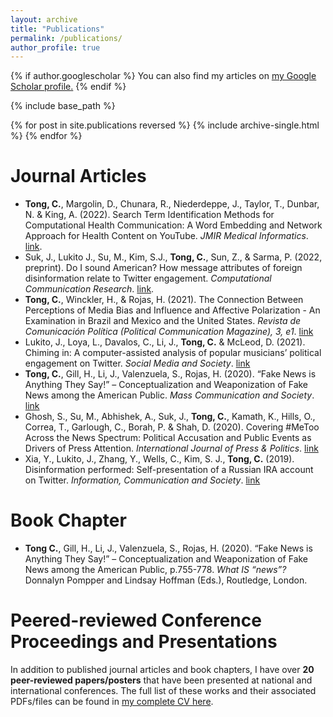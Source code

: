 ```yaml
---
layout: archive
title: "Publications"
permalink: /publications/
author_profile: true
---
```


{% if author.googlescholar %}
  You can also find my articles on <u><a href="{{author.googlescholar}}">my Google Scholar profile</a>.</u>
{% endif %}

{% include base_path %}

{% for post in site.publications reversed %}
  {% include archive-single.html %}
{% endfor %}

Journal Articles
======

* **Tong, C.**, Margolin, D., Chunara, R., Niederdeppe, J., Taylor, T., Dunbar, N. & King, A. (2022). Search Term Identification Methods for Computational Health Communication: A Word Embedding and Network Approach for Health Content on YouTube. _JMIR Medical Informatics_. [link](http://dx.doi.org/10.2196/37862).
* Suk, J., Lukito J., Su, M., Kim, S.J., **Tong, C.**, Sun, Z., & Sarma, P. (2022, preprint). Do I sound American? How message attributes of foreign disinformation relate to Twitter engagement. _Computational Communication Research_. [link](https://osf.io/dvnjm).
* **Tong, C.**, Winckler, H., & Rojas, H. (2021). The Connection Between Perceptions of Media Bias and Influence and Affective Polarization - An Examination in Brazil and Mexico and the United States. _Revista de Comunicación Política (Political Communication Magazine), 3, e1_. [link](https://doi.org/10.29105/rcp3-1)
* Lukito, J., Loya, L., Davalos, C., Li, J., **Tong, C.** & McLeod, D. (2021). Chiming in: A computer-assisted analysis of popular musicians’ political engagement on Twitter. _Social Media and Society_. 
[link](https://doi.org/10.1177/20563051211019013)
* **Tong, C.**, Gill, H., Li, J., Valenzuela, S., Rojas, H. (2020). “Fake News is Anything They Say!” – Conceptualization and Weaponization of Fake News among the American Public. _Mass Communication and Society_. 
[link](https://doi.org/10.1080/15205436.2020.1789661)
* Ghosh, S., Su, M., Abhishek, A., Suk, J., **Tong, C.**, Kamath, K., Hills, O., Correa, T., Garlough, C., Borah, P. & Shah, D. (2020). Covering #MeToo Across the News Spectrum: Political Accusation and Public Events as Drivers of Press Attention. _International Journal of Press & Politics_. 
[link](https://doi.org/10.1177/1940161220968081)
* Xia, Y., Lukito, J., Zhang, Y., Wells, C., Kim, S. J., **Tong, C.** (2019). Disinformation performed: Self-presentation of a Russian IRA account on Twitter. _Information, Communication and Society_. 
[link](https://doi.org/10.1080/1369118X.2019.1621921)

Book Chapter
======

* **Tong C.**, Gill, H., Li, J., Valenzuela, S., Rojas, H. (2020). “Fake News is Anything They Say!” – Conceptualization and Weaponization of Fake News among the American Public, p.755-778. _What IS “news”?_ Donnalyn Pompper and Lindsay Hoffman (Eds.), Routledge, London. 

Peered-reviewed Conference Proceedings and Presentations
======

In addition to published journal articles and book chapters, I have over **20 peer-reviewed papers/posters** that have been presented at national and international conferences. The full list of these works and their associated PDFs/files can be found in [my complete CV here](https://chautong.github.io/cv/). 







